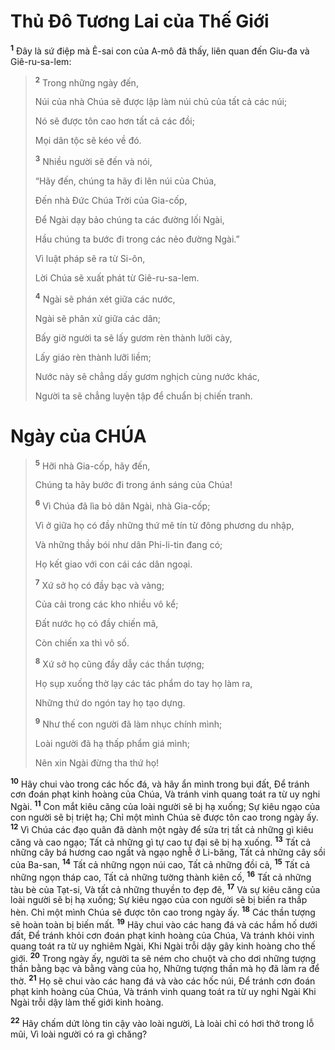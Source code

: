# Thủ Ðô Tương Lai của Thế Giới
<sup><b>1</b></sup> Ðây là sứ điệp mà Ê-sai con của A-mô đã thấy, liên quan đến Giu-đa và Giê-ru-sa-lem:


> <sup><b>2</b></sup> Trong những ngày đến,
> 
> Núi của nhà Chúa sẽ được lập làm núi chủ của tất cả các núi;
> 
> Nó sẽ được tôn cao hơn tất cả các đồi;
> 
> Mọi dân tộc sẽ kéo về đó.
> 
> <sup><b>3</b></sup> Nhiều người sẽ đến và nói,
> 
> “Hãy đến, chúng ta hãy đi lên núi của Chúa,
> 
> Ðến nhà Ðức Chúa Trời của Gia-cốp,
> 
> Ðể Ngài dạy bảo chúng ta các đường lối Ngài,
> 
> Hầu chúng ta bước đi trong các nẻo đường Ngài.”
> 
> Vì luật pháp sẽ ra từ Si-ôn,
> 
> Lời Chúa sẽ xuất phát từ Giê-ru-sa-lem.
> 
> <sup><b>4</b></sup> Ngài sẽ phán xét giữa các nước,
> 
> Ngài sẽ phân xử giữa các dân;
> 
> Bấy giờ người ta sẽ lấy gươm rèn thành lưỡi cày,
> 
> Lấy giáo rèn thành lưỡi liềm;
> 
> Nước này sẽ chẳng dấy gươm nghịch cùng nước khác,
> 
> Người ta sẽ chẳng luyện tập để chuẩn bị chiến tranh.
>

# Ngày của CHÚA

> <sup><b>5</b></sup> Hỡi nhà Gia-cốp, hãy đến,
> 
> Chúng ta hãy bước đi trong ánh sáng của Chúa!
> 
> <sup><b>6</b></sup> Vì Chúa đã lìa bỏ dân Ngài, nhà Gia-cốp;
> 
> Vì ở giữa họ có đầy những thứ mê tín từ đông phương du nhập,
> 
> Và những thầy bói như dân Phi-li-tin đang có;
> 
> Họ kết giao với con cái các dân ngoại.
> 
> <sup><b>7</b></sup> Xứ sở họ có đầy bạc và vàng;
> 
> Của cải trong các kho nhiều vô kể;
> 
> Ðất nước họ có đầy chiến mã,
> 
> Còn chiến xa thì vô số.
> 
> <sup><b>8</b></sup> Xứ sở họ cũng đầy dẫy các thần tượng;
> 
> Họ sụp xuống thờ lạy các tác phẩm do tay họ làm ra,
> 
> Những thứ do ngón tay họ tạo dựng.
> 
> <sup><b>9</b></sup> Như thế con người đã làm nhục chính mình;
> 
> Loài người đã hạ thấp phẩm giá mình;
> 
> Nên xin Ngài đừng tha thứ họ!
>

<sup><b>10</b></sup> Hãy chui vào trong các hốc đá, và hãy ẩn mình trong bụi đất, Ðể tránh cơn đoán phạt kinh hoàng của Chúa, Và tránh vinh quang toát ra từ uy nghi Ngài. <sup><b>11</b></sup> Con mắt kiêu căng của loài người sẽ bị hạ xuống; Sự kiêu ngạo của con người sẽ bị triệt hạ; Chỉ một mình Chúa sẽ được tôn cao trong ngày ấy. <sup><b>12</b></sup> Vì Chúa các đạo quân đã dành một ngày để sửa trị tất cả những gì kiêu căng và cao ngạo; Tất cả những gì tự cao tự đại sẽ bị hạ xuống. <sup><b>13</b></sup> Tất cả những cây bá hương cao ngất và ngạo nghễ ở Li-băng, Tất cả những cây sồi của Ba-san, <sup><b>14</b></sup> Tất cả những ngọn núi cao, Tất cả những đồi cả, <sup><b>15</b></sup> Tất cả những ngọn tháp cao, Tất cả những tường thành kiên cố, <sup><b>16</b></sup> Tất cả những tàu bè của Tạt-si, Và tất cả những thuyền to đẹp đẽ, <sup><b>17</b></sup> Và sự kiêu căng của loài người sẽ bị hạ xuống; Sự kiêu ngạo của con người sẽ bị biến ra thấp hèn. Chỉ một mình Chúa sẽ được tôn cao trong ngày ấy. <sup><b>18</b></sup> Các thần tượng sẽ hoàn toàn bị biến mất. <sup><b>19</b></sup> Hãy chui vào các hang đá và các hầm hố dưới đất, Ðể tránh khỏi cơn đoán phạt kinh hoàng của Chúa, Và tránh khỏi vinh quang toát ra từ uy nghiêm Ngài, Khi Ngài trỗi dậy gây kinh hoàng cho thế giới. <sup><b>20</b></sup> Trong ngày ấy, người ta sẽ ném cho chuột và cho dơi những tượng thần bằng bạc và bằng vàng của họ, Những tượng thần mà họ đã làm ra để thờ. <sup><b>21</b></sup> Họ sẽ chui vào các hang đá và vào các hốc núi, Ðể tránh cơn đoán phạt kinh hoàng của Chúa, Và tránh vinh quang toát ra từ uy nghi Ngài Khi Ngài trỗi dậy làm thế giới kinh hoàng.

<sup><b>22</b></sup> Hãy chấm dứt lòng tin cậy vào loài người, Là loài chỉ có hơi thở trong lỗ mũi, Vì loài người có ra gì chăng?

